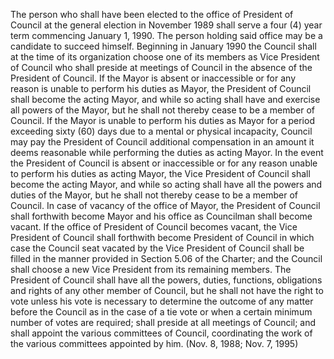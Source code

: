 The person who shall have been elected to the office of President of Council at the general election in November 1989 shall serve a four (4) year term commencing January 1, 1990. The person holding said office may be a candidate to succeed himself.
Beginning in January 1990 the Council shall at the time of its organization choose one of its members as Vice President of Council who shall preside at meetings of Council in the absence of the President of Council.
If the Mayor is absent or inaccessible or for any reason is unable to perform his duties as Mayor, the President of Council shall become the acting Mayor, and while so acting shall have and exercise all powers of the Mayor, but he shall not thereby cease to be a member of Council. If the Mayor is unable to perform his duties as Mayor for a period exceeding sixty (60) days due to a mental or physical incapacity, Council may pay the President of Council additional compensation in an amount it deems reasonable while performing the duties as acting Mayor.
In the event the President of Council is absent or inaccessible or for any reason unable to perform his duties as acting Mayor, the Vice President of Council shall become the acting Mayor, and while so acting shall have all the powers and duties of the Mayor, but he shall not thereby cease to be a member of Council.
In case of vacancy of the office of Mayor, the President of Council shall forthwith become Mayor and his office as Councilman shall become vacant. If the office of President of Council becomes vacant, the Vice President of Council shall forthwith become President of Council in which case the Council seat vacated by the Vice President of Council shall be filled in the manner provided in Section 5.06 of the Charter; and the Council shall choose a new Vice President from its remaining members.
The President of Council shall have all the powers, duties, functions, obligations and rights of any other member of Council, but he shall not have the right to vote unless his vote is necessary to determine the outcome of any matter before the Council as in the case of a tie vote or when a certain minimum number of votes are required; shall preside at all meetings of Council; and shall appoint the various committees of Council, coordinating the work of the various committees appointed by him. (Nov. 8, 1988; Nov. 7, 1995)